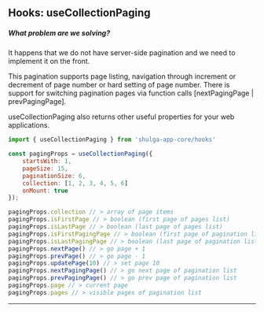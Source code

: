 ## Hooks: useCollectionPaging

##### What problem are we solving?

It happens that we do not have server-side pagination and we need to implement it on the front.

This pagination supports page listing, navigation through increment or decrement of page number or hard setting of page number. There is support for switching pagination pages via function calls [nextPagingPage | prevPagingPage].

useCollectionPaging also returns other useful properties for your web applications.

```javascript
import { useCollectionPaging } from 'shulga-app-core/hooks'

const pagingProps = useCollectionPaging({
    startsWith: 1,
    pageSize: 15,
    paginationSize: 6,
    collection: [1, 2, 3, 4, 5, 6]
    onMount: true
});

pagingProps.collection // > array of page items
pagingProps.isFirstPage // > boolean (first page of pages list)
pagingProps.isLastPage // > boolean (last page of pages list)
pagingProps.isFirstPagingPage // > boolean (first page of pagination list)
pagingProps.isLastPagingPage // > boolean (last page of pagination list)
pagingProps.nextPage() // > go page + 1
pagingProps.prevPage() // > go page - 1
pagingProps.updatePage(10) // > set page 10
pagingProps.nextPagingPage() // > go next page of pagination list
pagingProps.prevPagingPage() // > go prev page of pagination list
pagingProps.page // > current page
pagingProps.pages // > visible pages of pagination list

```

---
